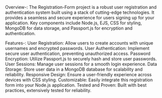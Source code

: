 Overview-:
The Registration-Form project is a robust user registration and authentication system built using a stack of cutting-edge technologies. It provides a seamless and secure experience for users signing up for your application. Key components include Node.js, EJS, CSS for styling, MongoDB for data storage, and Passport.js for encryption and authentication.

Features-:
User Registration: Allow users to create accounts with unique usernames and encrypted passwords.
User Authentication: Implement secure user authentication, preventing unauthorized access.
Password Encryption: Utilize Passport.js to securely hash and store user passwords.
User Sessions: Manage user sessions for a smooth login experience.
Data Storage: Store user data in a MongoDB database for scalability and reliability.
Responsive Design: Ensure a user-friendly experience across devices with CSS styling.
Customizable: Easily integrate this registration form into your Node.js application.
Tested and Proven: Built with best practices, extensively tested for reliability.
